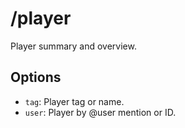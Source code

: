 # /player

Player summary and overview.

## Options

- `tag`: Player tag or name.
- `user`: Player by @user mention or ID.

